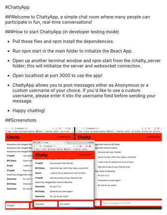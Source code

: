 #ChattyApp

##Welcome to ChattyApp, a simple chat room where many people can participate in fun, real-time conversations!

###How to start ChattyApp (in developer testing mode)
- Pull these files and npm install the dependencies.
- Run npm start in the main folder to initialize the React App.
- Open up another terminal window and npm start from the /chatty_server folder; this will intitialize the server and websocket connection.
- Open localhost at port 3000 to use the app!

- ChattyApp allows you to post messages either as Anonymous or a custom username of your choice. If you'd like to use a custom username, please enter it into the username field before sending your message.
- Happy chatting!

##Screenshots

!['Multiple ChattyApp instances'](https://github.com/Rchanyj/Chatty_App/blob/master/docs/ChattyApp_multiple.png?raw=true)